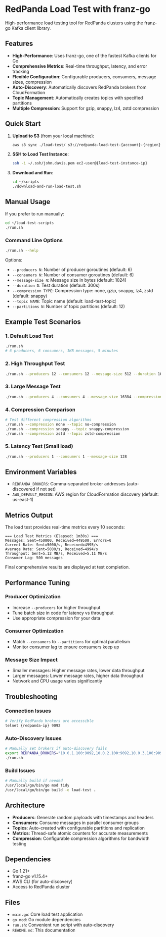 # RedPanda Load Test with franz-go

High-performance load testing tool for RedPanda clusters using the franz-go Kafka client library.

## Features

- **High-Performance**: Uses franz-go, one of the fastest Kafka clients for Go
- **Comprehensive Metrics**: Real-time throughput, latency, and error tracking
- **Flexible Configuration**: Configurable producers, consumers, message sizes, compression
- **Auto-Discovery**: Automatically discovers RedPanda brokers from CloudFormation
- **Topic Management**: Automatically creates topics with specified partitions
- **Multiple Compression**: Support for gzip, snappy, lz4, zstd compression

## Quick Start

1. **Upload to S3** (from your local machine):
   ```bash
   aws s3 sync ./load-test/ s3://redpanda-load-test-{account}-{region}/
   ```

2. **SSH to Load Test Instance**:
   ```bash
   ssh -i ~/.ssh/john.davis.pem ec2-user@{load-test-instance-ip}
   ```

3. **Download and Run**:
   ```bash
   cd ~/scripts
   ./download-and-run-load-test.sh
   ```

## Manual Usage

If you prefer to run manually:

```bash
cd ~/load-test-scripts
./run.sh
```

### Command Line Options

```bash
./run.sh --help
```

Options:
- `--producers N`: Number of producer goroutines (default: 6)
- `--consumers N`: Number of consumer goroutines (default: 6) 
- `--message-size N`: Message size in bytes (default: 1024)
- `--duration D`: Test duration (default: 300s)
- `--compression TYPE`: Compression type: none, gzip, snappy, lz4, zstd (default: snappy)
- `--topic NAME`: Topic name (default: load-test-topic)
- `--partitions N`: Number of topic partitions (default: 12)

## Example Test Scenarios

### 1. Default Load Test
```bash
./run.sh
# 6 producers, 6 consumers, 1KB messages, 5 minutes
```

### 2. High Throughput Test
```bash
./run.sh --producers 12 --consumers 12 --message-size 512 --duration 10m
```

### 3. Large Message Test  
```bash
./run.sh --producers 4 --consumers 4 --message-size 16384 --compression zstd
```

### 4. Compression Comparison
```bash
# Test different compression algorithms
./run.sh --compression none --topic no-compression
./run.sh --compression snappy --topic snappy-compression
./run.sh --compression zstd --topic zstd-compression
```

### 5. Latency Test (Small load)
```bash
./run.sh --producers 1 --consumers 1 --message-size 128
```

## Environment Variables

- `REDPANDA_BROKERS`: Comma-separated broker addresses (auto-discovered if not set)
- `AWS_DEFAULT_REGION`: AWS region for CloudFormation discovery (default: us-east-1)

## Metrics Output

The load test provides real-time metrics every 10 seconds:

```
=== Load Test Metrics (Elapsed: 1m30s) ===
Messages: Sent=450000, Received=449500, Errors=0
Current Rate: Sent=5000/s, Received=4995/s
Average Rate: Sent=5000/s, Received=4994/s
Throughput: Sent=5.12 MB/s, Received=5.11 MB/s
Consumer Lag: 500 messages
```

Final comprehensive results are displayed at test completion.

## Performance Tuning

### Producer Optimization
- Increase `--producers` for higher throughput
- Tune batch size in code for latency vs throughput
- Use appropriate compression for your data

### Consumer Optimization  
- Match `--consumers` to `--partitions` for optimal parallelism
- Monitor consumer lag to ensure consumers keep up

### Message Size Impact
- Smaller messages: Higher message rates, lower data throughput
- Larger messages: Lower message rates, higher data throughput
- Network and CPU usage varies significantly

## Troubleshooting

### Connection Issues
```bash
# Verify RedPanda brokers are accessible
telnet {redpanda-ip} 9092
```

### Auto-Discovery Issues
```bash
# Manually set brokers if auto-discovery fails
export REDPANDA_BROKERS="10.0.1.100:9092,10.0.2.100:9092,10.0.3.100:9092"
./run.sh
```

### Build Issues
```bash
# Manually build if needed
/usr/local/go/bin/go mod tidy
/usr/local/go/bin/go build -o load-test .
```

## Architecture

- **Producers**: Generate random payloads with timestamps and headers
- **Consumers**: Consume messages in parallel consumer groups  
- **Topics**: Auto-created with configurable partitions and replication
- **Metrics**: Thread-safe atomic counters for accurate measurements
- **Compression**: Configurable compression algorithms for bandwidth testing

## Dependencies

- Go 1.21+
- franz-go v1.15.4+
- AWS CLI (for auto-discovery)
- Access to RedPanda cluster

## Files

- `main.go`: Core load test application
- `go.mod`: Go module dependencies
- `run.sh`: Convenient run script with auto-discovery
- `README.md`: This documentation 